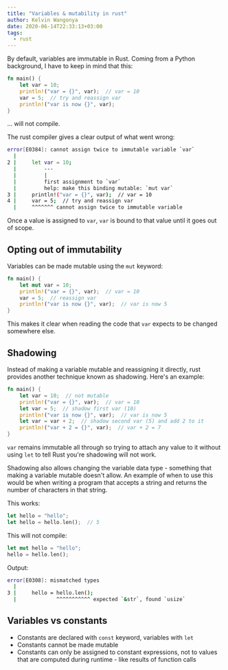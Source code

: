 ```yaml
---
title: "Variables & mutability in rust"
author: Kelvin Wangonya
date: 2020-06-14T22:33:13+03:00
tags:
  - rust
---
```


By default, variables are immutable in Rust. Coming from a Python background, I have to keep in mind that this:

```rust
fn main() {
    let var = 10;
    println!("var = {}", var);  // var = 10
    var = 5;  // try and reassign var
    println!("var is now {}", var);
}
```

... will not compile.

<!--more-->

The rust compiler gives a clear output of what went wrong:

```sh
error[E0384]: cannot assign twice to immutable variable `var`
  |
2 |     let var = 10;
  |         ---
  |         |
  |         first assignment to `var`
  |         help: make this binding mutable: `mut var`
3 |     println!("var = {}", var);  // var = 10
4 |     var = 5;  // try and reassign var
  |     ^^^^^^^ cannot assign twice to immutable variable
```

Once a value is assigned to `var`, `var` is bound to that value until it goes out of scope.

## Opting out of immutability

Variables can be made mutable using the `mut` keyword:

```rust
fn main() {
    let mut var = 10;
    println!("var = {}", var);  // var = 10
    var = 5;  // reassign var
    println!("var is now {}", var);  // var is now 5
}
```

This makes it clear when reading the code that `var` expects to be changed somewhere else.

## Shadowing

Instead of making a variable mutable and reassigning it directly, rust provides another technique known as shadowing. Here's an example:

```rust
fn main() {
    let var = 10;  // not mutable
    println!("var = {}", var);  // var = 10
    let var = 5;  // shadow first var (10)
    println!("var is now {}", var);  // var is now 5
    let var = var + 2;  // shadow second var (5) and add 2 to it
    println!("var + 2 = {}", var);  // var + 2 = 7
}
```

`var` remains immutable all through so trying to attach any value to it without using `let` to tell Rust you're shadowing will not work.

Shadowing also allows changing the variable data type - something that making a variable mutable doesn't allow. An example of when to use this would be when writing a program that accepts a string and returns the number of characters in that string.

This works:

```rust
let hello = "hello";
let hello = hello.len();  // 5
```

This will not compile:

```rust
let mut hello = "hello";
hello = hello.len();
```

Output:

```sh
error[E0308]: mismatched types
  |
3 |     hello = hello.len();
  |             ^^^^^^^^^^^ expected `&str`, found `usize`
```

## Variables vs constants

- Constants are declared with `const` keyword, variables with `let`
- Constants cannot be made mutable
- Constants can only be assigned to constant expressions, not to values that are computed during runtime - like results of function calls
